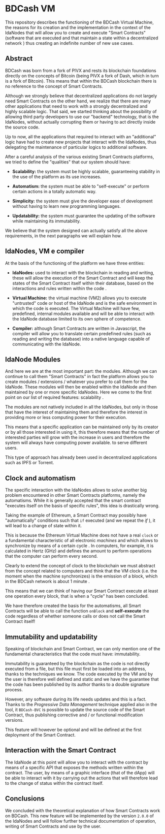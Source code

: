 # BDCash VM

This repository describes the functioning of the BDCash Virtual Machine, the reasons for its creation and the implementation in the context of the IdaNodes that will allow you to create and execute "Smart Contracts" (software that are executed and that maintain a state within a decentralized network ) thus creating an indefinite number of new use cases.

## Abstract

BDCash was born from a fork of PIVX and rests its blockchain foundations directly on the concepts of Bitcoin (being PIVX a fork of Dash, which in turn is a fork of Bitcoin). This means that within the BDCash blockchain there is no reference to the concept of Smart Contracts.

Although we strongly believe that decentralized applications do not largely need Smart Contracts on the other hand, we realize that there are many other applications that need to work with a strongly decentralized and highly scalable logic. That said, we started thinking about the possibility of allowing third party developers to use our "backend" technology, that is the IdaNodes, without actually corrupting them or having to act directly inside the source code.

Up to now, all the applications that required to interact with an "additional" logic have had to create new projects that interact with the IdaNodes, thus delegating the maintenance of particular logics to additional software.

After a careful analysis of the various existing Smart Contracts platforms, we tried to define the "qualities" that our system should have:

- **Scalability:** the system must be highly scalable, guaranteeing stability in the use of the platform as its use increases.

- **Automatism:** the system must be able to "self-execute" or perform certain actions in a totally automatic way.

- **Simplicity:** the system must give the developer ease of development without having to learn new programming languages.

- **Updatability:** the system must guarantee the updating of the software while maintaining its immutability.

We believe that the system designed can actually satisfy all the above requirements, in the next paragraphs we will explain how.

## IdaNodes, VM e compiler

At the basis of the functioning of the platform we have three entities:

- **IdaNodes:** used to interact with the blockchain in reading and writing, these will allow the execution of the Smart Contract and will keep the states of the Smart Contract itself within their database, based on the interactions and rules written within the code .

- **Virtual Machine:** the virtual machine (VM2) allows you to execute "untrusted" code or host of the IdaNode and is the safe environment in which the code is executed. The Virtual Machine will have few, predefined, internal modules available and will be able to interact with the IdaNode database limited to its own sphere of competence.

- **Compiler:** although Smart Contracts are written in Javascript, the compiler will allow you to translate certain predefined rules (such as reading and writing the database) into a native language capable of communicating with the IdaNode.

## IdaNode Modules

And here we are at the most important part: the modules. Although we can continue to call them "Smart Contracts" in fact the platform allows you to create modules / extensions / whatever you prefer to call them for the IdaNode. These modules will then be enabled within the IdaNode and then maintained by one or more specific IdaNodes. Here we come to the first point on our list of required features: scalability .

The modules are not natively included in all the IdaNodes, but only in those that have the interest of maintaining them and therefore the interest in providing more or less computing power for their execution.

This means that a specific application can be maintained only by its creator or by all those interested in using it, this therefore means that the number of interested parties will grow with the increase in users and therefore the system will always have computing power available. to serve different users.

This type of approach has already been used in decentralized applications such as IPFS or Torrent.

## Clock and automatism


The specific interaction with the IdaNodes allows to solve another big problem encountered in other Smart Contracts platforms, namely the automatisms. While it is generally accepted that the smart contract "executes itself on the basis of specific rules", this idea is drastically wrong.

Taking the example of Ethereum, a Smart Contract may possibly have "automatically" conditions such that `if` executed (and we repeat the *if* ), it will lead to a change of state within it.

This is because the Ethereum Virtual Machine does not have a real `clock` or a fundamental characteristic of all electronic *machines* and which allows to synchronize by means of a certain cycle . In computers, for example, it is calculated in Hertz (GHz) and defines the amount to perform operations that the computer can perform every second.

Clearly to extend the concept of clock to the blockchain we must abstract from the concept related to computers and think that the VM clock (i.e. the moment when the machine synchronizes) is the emission of a block, which in the BDCash network is about 1 minute .

This means that we can think of having our Smart Contract execute at least one operation every block, that is when a "cycle" has been concluded.

We have therefore created the basis for the automatisms, all Smart Contracts will be able to call the function `onBlock` and **self-execute** the code regardless of whether someone calls or does not call the Smart Contract itself!

## Immutability and updatability

Speaking of blockchain and Smart Contract, we can only mention one of the fundamental characteristics that the code must have: immutability.

Immutability is guaranteed by the blockchain as the code is not directly executed from a file, but this file must first be loaded into an address, thanks to the techniques we know. The code executed by the VM and by the user is therefore well defined and static and we have the guarantee that the code has been published by its author thanks to a double signature process.

However, any software during its life needs updates and this is a fact. Thanks to the *Progressive Data Management* technique applied also in the tool, it `BDCash-BVC` is possible to update the source code of the Smart Contract, thus publishing corrective and / or functional modification versions.

This feature will however be optional and will be defined at the first deployment of the Smart Contract.

## Interaction with the Smart Contract

The IdaNode at this point will allow you to interact with the contract by means of a specific API that exposes the methods written within the contract. The user, by means of a graphic interface (that of the dApp) will be able to interact with it by carrying out the actions that will therefore lead to the change of status within the contract itself.

## Conclusions

We concluded with the theoretical explanation of how Smart Contracts work on BDCash. This new feature will be implemented by the version `2.0.0` of the IdaNodes and will follow further technical documentation of operation, writing of Smart Contracts and use by the user.

